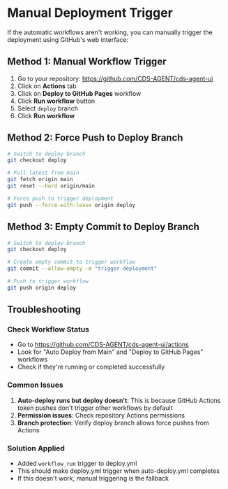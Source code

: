 # Manual Deployment Trigger

If the automatic workflows aren't working, you can manually trigger the deployment using GitHub's web interface:

## Method 1: Manual Workflow Trigger

1. Go to your repository: https://github.com/CDS-AGENT/cds-agent-ui
2. Click on **Actions** tab
3. Click on **Deploy to GitHub Pages** workflow
4. Click **Run workflow** button
5. Select `deploy` branch
6. Click **Run workflow**

## Method 2: Force Push to Deploy Branch

```bash
# Switch to deploy branch
git checkout deploy

# Pull latest from main
git fetch origin main
git reset --hard origin/main

# Force push to trigger deployment
git push --force-with-lease origin deploy
```

## Method 3: Empty Commit to Deploy Branch

```bash
# Switch to deploy branch  
git checkout deploy

# Create empty commit to trigger workflow
git commit --allow-empty -m "trigger deployment"

# Push to trigger workflow
git push origin deploy
```

## Troubleshooting

### Check Workflow Status
- Go to https://github.com/CDS-AGENT/cds-agent-ui/actions
- Look for "Auto Deploy from Main" and "Deploy to GitHub Pages" workflows
- Check if they're running or completed successfully

### Common Issues
1. **Auto-deploy runs but deploy doesn't**: This is because GitHub Actions token pushes don't trigger other workflows by default
2. **Permission issues**: Check repository Actions permissions
3. **Branch protection**: Verify deploy branch allows force pushes from Actions

### Solution Applied
- Added `workflow_run` trigger to deploy.yml
- This should make deploy.yml trigger when auto-deploy.yml completes
- If this doesn't work, manual triggering is the fallback
